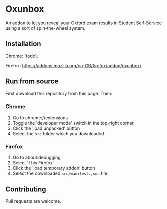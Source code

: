 # Oxunbox

An addon to let you reveal your Oxford exam results in Student Self-Service using a sort of spin-the-wheel system.

## Installation

Chrome: [todo].

Firefox: https://addons.mozilla.org/en-GB/firefox/addon/oxunbox/.

## Run from source

First download this repository from this page. Then:

### Chrome

1. Go to chrome://extensions
1. Toggle the 'developer mode' switch in the top-right corner
1. Click the 'load unpacked' button
1. Select the `src` folder which you downloaded

### Firefox

1. Go to about:debugging
1. Select 'This Firefox' 
1. Click the 'load temporary addon' button
1. Select the downloaded `src/manifest.json` file

## Contributing

Pull requests are welcome. 

